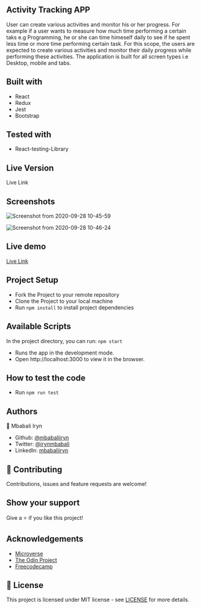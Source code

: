 ## Activity Tracking APP
User can create various activities and monitor his or her progress. For example if a user wants to measure how much time performing a certain taks e.g Programming, he or she can time himeself daily to see if he spent less time or more time performing certain task. For this scope, the users are expected to create various activities and monitor their daily progress while performing these activities. The application is built for all screen types i.e Desktop, mobile and tabs.


## Built with
- React
- Redux
- Jest
- Bootstrap

## Tested with
- React-testing-Library

## Live Version
Live Link
 ## Screenshots

![Screenshot from 2020-09-28 10-45-59](https://user-images.githubusercontent.com/44978186/94404646-023a2380-0178-11eb-92fc-76c5909f4c56.png)



![Screenshot from 2020-09-28 10-46-24](https://user-images.githubusercontent.com/44978186/94404783-31e92b80-0178-11eb-9531-8d46377c16a2.png)

## Live demo

[Live Link](https://mbabaliiryn.github.io/react-capstone/)

## Project Setup
- Fork the Project to your remote repository
- Clone the Project to your local machine
- Run `npm install` to install project dependencies

## Available Scripts
In the project directory, you can run:
`npm start`
- Runs the app in the development mode.
- Open http://localhost:3000 to view it in the browser.

## How to test the code
- Run `npm run test`

## Authors

👤 Mbabali Iryn

- Github: [@mbabaliiryn](https://github.com/mbabaliiryn)
- Twitter: [@irynmbabali](https://twitter.com/irynmbabali)
- Linkedln: [mbabaliiryn](https://www.linkedin.com/in/mbabaliiryn)


## 🤝 Contributing

Contributions, issues and feature requests are welcome!

## Show your support

Give a ⭐️ if you like this project!

## Acknowledgements

- [Microverse](https://www.microverse.org/)
- [The Odin Project](https://www.theodinproject.com/)
- [Freecodecamp](http://freecodecamp.org/)

## 📝 License

This project is licensed under MIT license - see [LICENSE](/LICENSE) for more details.
